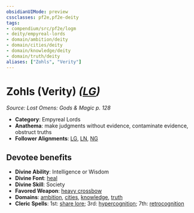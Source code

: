 ```yaml
---
obsidianUIMode: preview
cssclasses: pf2e,pf2e-deity
tags:
- compendium/src/pf2e/logm
- deity/empyreal-lords
- domain/ambition/deity
- domain/cities/deity
- domain/knowledge/deity
- domain/truth/deity
aliases: ["Zohls", "Verity"]
---
```

# Zohls (Verity) *([LG](rules/traits/lg-b1.md "Lawful Good Alignment Trait"))*  
*Source: Lost Omens: Gods & Magic p. 128*  

- **Category**: Empyreal Lords
- **Anathema**: make judgments without evidence, contaminate evidence, obstruct truths
- **Follower Alignments**: [LG](rules/traits/lg-b1.md "Lawful Good Alignment Trait"), [LN](rules/traits/ln-b1.md "Lawful Neutral Alignment Trait"), [NG](rules/traits/ng-b1.md "Neutral Good Alignment Trait")

## Devotee benefits

- **Divine Ability**: Intelligence or Wisdom
- **Divine Font**: [heal](compendium/spells/heal.md)
- **Divine Skill**: Society
- **Favored Weapon**: [heavy crossbow](compendium/equipment/items/heavy-crossbow.md)
- **Domains**: [ambition](compendium/setting/domains.md#Ambition), [cities](compendium/setting/domains.md#Cities), [knowledge](compendium/setting/domains.md#Knowledge), [truth](compendium/setting/domains.md#Truth)
- **Cleric Spells**: 1st: [share lore](compendium/spells/share-lore-logm.md); 3rd: [hypercognition](compendium/spells/hypercognition.md); 7th: [retrocognition](compendium/spells/retrocognition.md)